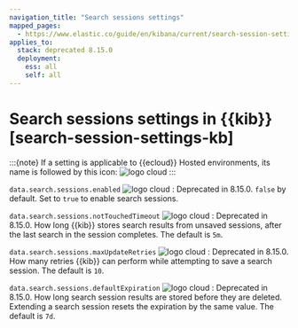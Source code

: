 ```yaml
---
navigation_title: "Search sessions settings"
mapped_pages:
  - https://www.elastic.co/guide/en/kibana/current/search-session-settings-kb.html
applies_to:
  stack: deprecated 8.15.0
  deployment:
    ess: all
    self: all
---
```


# Search sessions settings in {{kib}} [search-session-settings-kb]

:::{note}
If a setting is applicable to {{ecloud}} Hosted environments, its name is followed by this icon: ![logo cloud](https://doc-icons.s3.us-east-2.amazonaws.com/logo_cloud.svg "Supported on Elastic Cloud Hosted")
:::

`data.search.sessions.enabled` ![logo cloud](https://doc-icons.s3.us-east-2.amazonaws.com/logo_cloud.svg "Supported on {{ech}}")
:   Deprecated in 8.15.0. `false` by default. Set to `true` to enable search sessions.

`data.search.sessions.notTouchedTimeout` ![logo cloud](https://doc-icons.s3.us-east-2.amazonaws.com/logo_cloud.svg "Supported on {{ech}}")
:   Deprecated in 8.15.0. How long {{kib}} stores search results from unsaved sessions, after the last search in the session completes. The default is `5m`.

`data.search.sessions.maxUpdateRetries` ![logo cloud](https://doc-icons.s3.us-east-2.amazonaws.com/logo_cloud.svg "Supported on {{ech}}")
:   Deprecated in 8.15.0. How many retries {{kib}} can perform while attempting to save a search session. The default is `10`.

`data.search.sessions.defaultExpiration` ![logo cloud](https://doc-icons.s3.us-east-2.amazonaws.com/logo_cloud.svg "Supported on {{ech}}")
:   Deprecated in 8.15.0. How long search session results are stored before they are deleted. Extending a search session resets the expiration by the same value. The default is `7d`.

